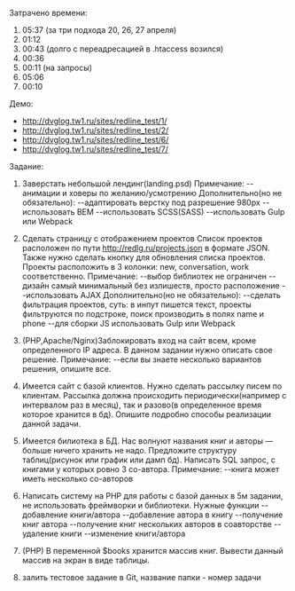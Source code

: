 Затрачено времени:
1. 05:37 (за три подхода 20, 26, 27 апреля)
2. 01:12
3. 00:43 (долго с переадресацией в .htaccess возился)
4. 00:36
5. 00:11 (на запросы)
6. 05:06
7. 00:10

Демо:
- http://dvglog.tw1.ru/sites/redline_test/1/
- http://dvglog.tw1.ru/sites/redline_test/2/
- http://dvglog.tw1.ru/sites/redline_test/6/
- http://dvglog.tw1.ru/sites/redline_test/7/

Задание:

1) Заверстать небольшой лендинг(landing.psd)
Примечание:
--анимации и ховеры по желанию/усмотрению
Дополнительно(но не обязательно):
--адаптировать верстку под разрешение 980px
--использовать BEM
--использовать SCSS(SASS) 
--использовать Gulp или Webpack

2) Сделать страницу с отображением проектов
Список проектов расположен по пути http://redlg.ru/projects.json в формате JSON.
Также нужно сделать кнопку для обновления списка проектов.
Проекты расположить в 3 колонки: new, conversation, work соответственно.
Примечание:
--выбор библиотек не ограничен
--дизайн самый минимальный без излишеств, просто расположение
--использовать AJAX
Дополнительно(но не обязательно):
--сделать фильтрация проектов, суть: в инпут пишется текст, проекты фильтруются по подстроке, поиск производить в полях name и phone
--для сборки JS использовать Gulp или Webpack

3) (PHP,Apache/Nginx)Заблокировать вход на сайт всем, кроме определенного IP адреса. В данном задании нужно описать свое решение.
Примечание:
--если вы знаете несколько вариантов решения, опишите все.

4) Имеется сайт с базой клиентов. Нужно сделать рассылку писем по клиентам. Рассылка должна происходить периодически(например с интервалом раз в месяц), 
так и разово(в определенное время которое хранится в бд). Опишите подробно способы реализации данной задачи.

5) Имеется билиотека в БД. Нас волнуют названия книг и авторы — больше ничего хранить не надо. Предложите структуру таблиц(рисунок или график или дамп бд).
Написать SQL запрос, с книгами у которых ровно 3 со-автора.
Примечание:
--книга может иметь несколько со-авторов

6) Написать систему на PHP для работы с базой данных в 5м задании, не использовать фреймворки и библиотеки.
Нужные функции
--добавление книги/автора
--добавление автора в книгу
--получение книг автора
--получение книг нескольких авторов в соавторстве
--удаление книги
--изменение книги/автора

7) (PHP) В переменной $books хранится массив книг. Вывести данный массив на экран в виде таблицы.

8) залить тестовое задание в Git, название папки - номер задачи
